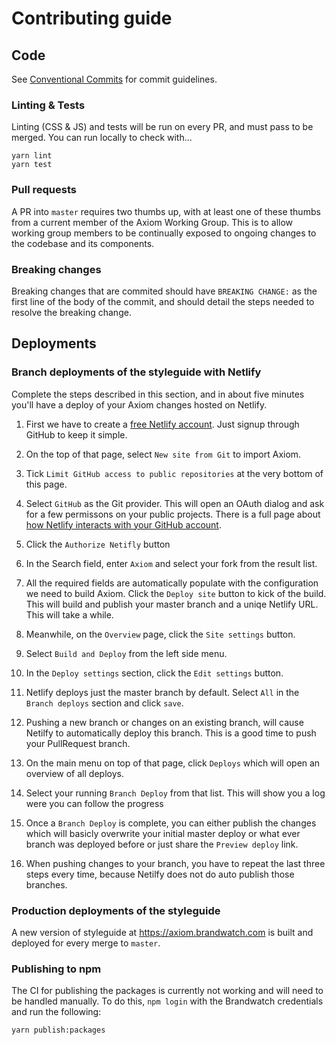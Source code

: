 # Contributing guide

## Code

See [Conventional Commits](https://conventionalcommits.org) for commit guidelines.

### Linting & Tests

Linting (CSS & JS) and tests will be run on every PR, and must pass to be merged. You can run locally to check with...

```
yarn lint
yarn test
```

### Pull requests

A PR into `master` requires two thumbs up, with at least one of these thumbs from a current member of the Axiom Working Group. This is to allow working group members to be continually exposed to ongoing changes to the codebase and its components.

### Breaking changes

Breaking changes that are commited should have `BREAKING CHANGE:` as the first line of the body of the commit, and should detail the steps needed to resolve the breaking change.

## Deployments

### Branch deployments of the styleguide with Netlify

Complete the steps described in this section, and in about five minutes you'll have a deploy of your Axiom changes hosted on Netlify.

1. First we have to create a [free Netlify account](https://app.netlify.com/signup). Just signup through GitHub to keep it simple.
1. On the top of that page, select `New site from Git` to import Axiom.
1. Tick `Limit GitHub access to public repositories` at the very bottom of this page.
1. Select `GitHub` as the Git provider. This will open an OAuth dialog and ask for a few permissons on your public projects. There is a full page about [how Netlify interacts with your GitHub account](https://www.netlify.com/docs/github-permissions/).
1. Click the `Authorize Netifly` button
1. In the Search field, enter `Axiom` and select your fork from the result list.
1. All the required fields are automatically populate with the configuration we need to build Axiom. Click the `Deploy site` button to kick of the build. This will build and publish your master branch and a uniqe Netlify URL. This will take a while.

1. Meanwhile, on the `Overview` page, click the `Site settings` button.
1. Select `Build and Deploy` from the left side menu.
1. In the `Deploy settings` section, click the `Edit settings` button.
1. Netlify deploys just the master branch by default. Select `All` in the `Branch deploys` section and click `save`.
1. Pushing a new branch or changes on an existing branch, will cause Netilfy to automatically deploy this branch. This is a good time to push your PullRequest branch.
1. On the main menu on top of that page, click `Deploys` which will open an overview of all deploys.
1. Select your running `Branch Deploy` from that list. This will show you a log were you can follow the progress
1. Once a `Branch Deploy` is complete, you can either publish the changes which will basicly overwrite your initial master deploy or what ever branch was deployed before or just share the `Preview deploy` link.
1. When pushing changes to your branch, you have to repeat the last three steps every time, because Netilfy does not do auto publish those branches.

### Production deployments of the styleguide

A new version of styleguide at https://axiom.brandwatch.com is built and deployed for every merge to `master`.

### Publishing to npm

The CI for publishing the packages is currently not working and will need to be handled manually. To do this, `npm login` with the Brandwatch credentials and run the following:

```sh
yarn publish:packages
```
